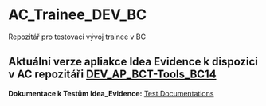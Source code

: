 # AC_Trainee_DEV_BC
Repozitář pro testovací vývoj trainee v BC  

## Aktuální verze apliakce Idea Evidence k dispozici v AC repozitáři **[DEV\_AP\_BCT-Tools_BC14](https://github.com/AutoContCZ/DEV_AP_BCT-Tools_BC14)**

**Dokumentace k Testům Idea_Evidence:** [Test Documentations](Idea_Evidence/TESTING/TestDocumentations.md)
